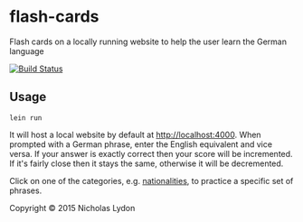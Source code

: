 # flash-cards

Flash cards on a locally running website to help the user learn the German language

[![Build Status](https://travis-ci.org/NickLydon/flash-cards.svg?branch=master)](https://travis-ci.org/NickLydon/flash-cards)

## Usage

`lein run`

It will host a local website by default at <http://localhost:4000>.
When prompted with a German phrase, enter the English equivalent and vice versa.
If your answer is exactly correct then your score will be incremented. If it's fairly close then it stays the same, otherwise it will be decremented.

Click on one of the categories, e.g. [nationalities](http://localhost:4000?tag=nationalities), to practice a specific set of phrases.

Copyright © 2015 Nicholas Lydon
